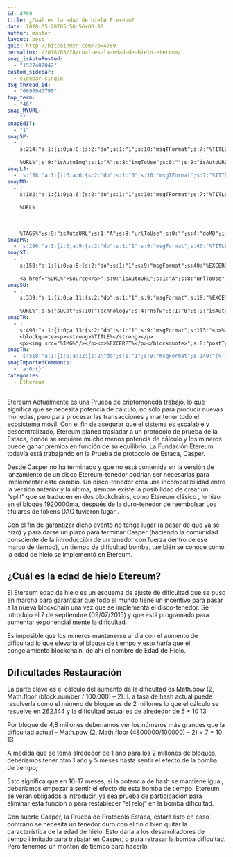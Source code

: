 ```yaml
---
id: 4789
title: ¿Cuál es la edad de hielo Etereum?
date: 2018-05-28T05:56:56+00:00
author: master
layout: post
guid: http://bitcoinmxn.com/?p=4789
permalink: /2018/05/28/cual-es-la-edad-de-hielo-etereum/
snap_isAutoPosted:
  - "1527487042"
custom_sidebar:
  - sidebar-single
dsq_thread_id:
  - "6695943790"
top_term:
  - "46"
snap_MYURL:
  - ""
snapEdIT:
  - "1"
snap5P:
  - |
    s:214:"a:1:{i:0;a:8:{s:2:"do";s:1:"1";s:10:"msgTFormat";s:7:"%TITLE%";s:9:"msgFormat";s:18:"%EXCERPT%
    
    %URL%";s:9:"isAutoImg";s:1:"A";s:8:"imgToUse";s:0:"";s:9:"isAutoURL";s:1:"A";s:8:"urlToUse";s:0:"";s:4:"do5P";i:0;}}";
snapLJ:
  - 's:158:"a:1:{i:0;a:6:{s:2:"do";s:1:"0";s:10:"msgTFormat";s:7:"%TITLE%";s:9:"msgFormat";s:9:"%EXCERPT%";s:9:"isAutoURL";s:1:"A";s:8:"urlToUse";s:0:"";s:4:"doLJ";i:0;}}";'
snapMD:
  - |
    s:182:"a:1:{i:0;a:6:{s:2:"do";s:1:"1";s:10:"msgTFormat";s:7:"%TITLE%";s:9:"msgFormat";s:32:"%EXCERPT%
    
    %URL%
    
    
    
    %TAGS%";s:9:"isAutoURL";s:1:"A";s:8:"urlToUse";s:0:"";s:4:"doMD";i:0;}}";
snapPK:
  - 's:296:"a:1:{i:0;a:9:{s:2:"do";s:1:"1";s:9:"msgFormat";s:40:"%TITLE% - %URL% #bitcoin #mexico #crypto";s:9:"isAutoURL";s:1:"A";s:8:"urlToUse";s:0:"";s:4:"doPK";i:0;s:8:"isPosted";s:1:"1";s:4:"pgID";i:1377765319;s:7:"postURL";s:30:"https://www.plurk.com/p/msaaiv";s:5:"pDate";s:19:"2018-05-28 05:57:02";}}";'
snapST:
  - |
    s:158:"a:1:{i:0;a:5:{s:2:"do";s:1:"1";s:9:"msgFormat";s:40:"%EXCERPT%
    
    <a href="%URL%">Source</a>";s:9:"isAutoURL";s:1:"A";s:8:"urlToUse";s:0:"";s:4:"doST";i:0;}}";
snapSU:
  - |
    s:339:"a:1:{i:0;a:11:{s:2:"do";s:1:"1";s:9:"msgFormat";s:18:"%EXCERPT%
    
    %URL%";s:5:"suCat";s:10:"Technology";s:4:"nsfw";s:1:"0";s:9:"isAutoURL";s:1:"A";s:8:"urlToUse";s:0:"";s:4:"doSU";i:0;s:8:"isPosted";s:1:"1";s:4:"pgID";s:6:"4FkIeb";s:7:"postURL";s:45:"http://www.stumbleupon.com/su/4FkIeb/comments";s:5:"pDate";s:19:"2018-05-28 05:57:20";}}";
snapTR:
  - |
    s:490:"a:1:{i:0;a:13:{s:2:"do";s:1:"1";s:9:"msgFormat";s:113:"<p>%URL%</p>
    <blockquote><p><strong>%TITLE%</strong></p>
    <p><img src="%IMG%"/></p><p>%EXCERPT%</p></blockquote>";s:8:"postType";s:1:"T";s:10:"msgTFormat";s:7:"%TITLE%";s:9:"isAutoImg";s:1:"A";s:8:"imgToUse";s:0:"";s:9:"isAutoURL";s:1:"A";s:8:"urlToUse";s:0:"";s:4:"doTR";i:0;s:8:"isPosted";s:1:"1";s:4:"pgID";i:174327978203;s:7:"postURL";s:46:"http://bitcoinmxn.tumblr.com/post/174327978203";s:5:"pDate";s:19:"2018-05-28 05:57:22";}}";
snapTW:
  - 's:518:"a:1:{i:0;a:12:{s:2:"do";s:1:"1";s:9:"msgFormat";s:149:"(%TITLE%) - %URL% #bitcoin #criptomonedas #criptomoneda #blockchain #bitcoinMexico #bitcoinpanama #bitcoinvenezuela #ethereum #mexico #cryptocurrency";s:8:"attchImg";s:1:"1";s:9:"isAutoImg";s:1:"A";s:8:"imgToUse";s:0:"";s:9:"isAutoURL";s:1:"A";s:8:"urlToUse";s:0:"";s:4:"doTW";i:0;s:8:"isPosted";s:1:"1";s:4:"pgID";s:19:"1000979326647635969";s:7:"postURL";s:58:"https://twitter.com/mxn_bitcoin/status/1000979326647635969";s:5:"pDate";s:19:"2018-05-28 05:57:23";}}";'
snapImportedComments:
  - 'a:0:{}'
categories:
  - Ethereum
---
```

Etereum Actualmente es una Prueba de criptomoneda trabajo, lo que significa que se necesita potencia de cálculo, no sólo para producir nuevas monedas, pero para procesar las transacciones y mantener todo el ecosistema móvil. Con el fin de asegurar que el sistema es escalable y descentralizado, Etereum planea trasladar a un protocolo de prueba de la Estaca, donde se requiere mucho menos potencia de cálculo y los mineros puede ganar premios en función de su equilibrio. La Fundación Etereum todavía está trabajando en la Prueba de protocolo de Estaca, Casper.

Desde Casper no ha terminado y que no está contenida en la versión de lanzamiento de un disco Etereum-tenedor podrían ser necesarias para implementar este cambio. Un disco-tenedor crea una incompatibilidad entre la versión anterior y la última, siempre existe la posibilidad de crear un &#8220;split&#8221; que se traducen en dos blockchains, como Etereum clásico , lo hizo en el bloque 1920000ma, después de la duro-tenedor de reembolsar Los titulares de tokens DAO tuvieron lugar .

Con el fin de garantizar dicho evento no tenga lugar (a pesar de que ya se hizo) y para darse un plazo para terminar Casper (haciendo la comunidad consciente de la introducción de un tenedor con fuerza dentro de ese marco de tiempo), un tiempo de dificultad bomba, también se conoce como la edad de hielo se implementó en Etereum.

## ¿Cuál es la edad de hielo Etereum?

El Etereum edad de hielo es un esquema de ajuste de dificultad que se puso en marcha para garantizar que todo el mundo tiene un incentivo para pasar a la nueva blockchain una vez que se implementa el disco-tenedor. Se introdujo el 7 de septiembre (09/07/2015) y que está programado para aumentar exponencial mente la dificultad.

Es imposible que los mineros mantenerse al día con el aumento de dificultad lo que elevaría el bloque de tiempo y esto haría que el congelamiento blockchain, de ahí el nombre de Edad de Hielo.

## Dificultades Restauración

La parte clave es el cálculo del aumento de la dificultad es Math.pow (2, Math.floor (block.number / 100.000) &#8211; 2). L a tasa de hash actual puede resolverla como el número de bloque es de 2 millones lo que el cálculo se resuelve en 262.144 y la dificultad actual es de alrededor de 5 * 10 13

Por bloque de 4,8 millones deberíamos ver los números más grandes que la dificultad actual &#8211; Math.pow (2, Math.floor (4800000/100000) &#8211; 2) = 7 * 10 13

A medida que se toma alrededor de 1 año para los 2 millones de bloques, deberíamos tener otro 1 año y 5 meses hasta sentir el efecto de la bomba de tiempo;

Esto significa que en 16-17 meses, si la potencia de hash se mantiene igual, deberíamos empezar a sentir el efecto de esta bomba de tiempo. Etereum se verán obligados a introducir, ya sea prueba de participación para eliminar esta función o para restablecer &#8220;el reloj&#8221; en la bomba dificultad.

Con suerte Casper, la Prueba de Protocolo Estaca, estará listo en caso contrario se necesita un tenedor duro con el fin o bien quitar la característica de la edad de hielo. Esto daría a los desarrolladores de tiempo ilimitado para trabajar en Casper, o para retrasar la bomba dificultad. Pero tenemos un montón de tiempo para hacerlo.